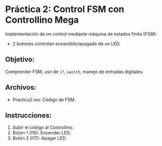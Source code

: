 # Práctica 2: Control FSM con Controllino Mega

Implementación de un control mediante máquina de estados finita (FSM):
- 2 botones controlan encendido/apagado de un LED.

## Objetivo:
Comprender FSM, uso de `if`, `switch`, manejo de entradas digitales.

## Archivos:
- Practica2.ino: Código de FSM.

## Instrucciones:
1. Subir el código al Controllino.
2. Botón 1 (I16): Encender LED.
3. Botón 2 (I17): Apagar LED.

